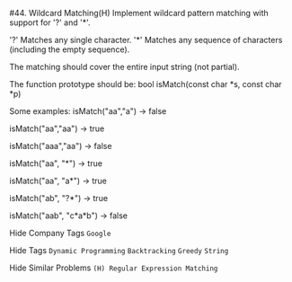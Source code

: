 #44. Wildcard Matching(H)
Implement wildcard pattern matching with support for '?' and '*'.

'?' Matches any single character.
'*' Matches any sequence of characters (including the empty sequence).

The matching should cover the entire input string (not partial).

The function prototype should be:
bool isMatch(const char *s, const char *p)

Some examples:
isMatch("aa","a") → false

isMatch("aa","aa") → true

isMatch("aaa","aa") → false

isMatch("aa", "*") → true

isMatch("aa", "a*") → true

isMatch("ab", "?*") → true

isMatch("aab", "c\*a\*b") → false


Hide Company Tags ```Google```

Hide Tags ```Dynamic Programming``` ```Backtracking``` ```Greedy``` ```String```

Hide Similar Problems ```(H) Regular Expression Matching```
